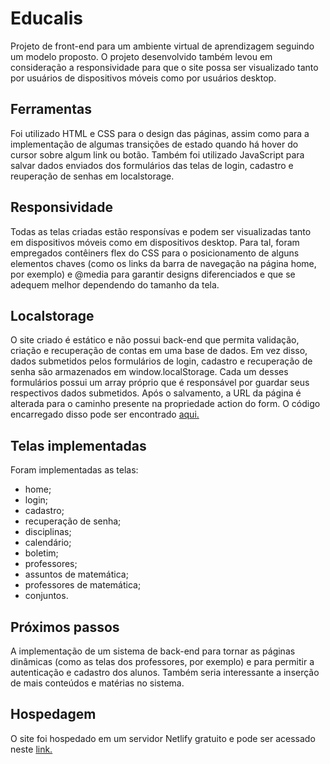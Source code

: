# Educalis

Projeto de front-end para um ambiente virtual de aprendizagem seguindo um modelo proposto. O projeto desenvolvido também levou em consideração a responsividade para que o site possa ser visualizado tanto por usuários de dispositivos móveis como por usuários desktop.

## Ferramentas

Foi utilizado HTML e CSS para o design das páginas, assim como para a implementação de algumas transições de estado quando há hover do cursor sobre algum link ou botão. Também foi utilizado JavaScript para salvar dados enviados dos formulários das telas de login, cadastro e reuperação de senhas em localstorage.

## Responsividade

Todas as telas criadas estão responsívas e podem ser visualizadas tanto em dispositivos móveis como em dispositivos desktop. Para tal, foram empregados contêiners flex do CSS para o posicionamento de alguns elementos chaves (como os links da barra de navegação na página home, por exemplo) e @media para garantir designs diferenciados e que se adequem melhor dependendo do tamanho da tela.

## Localstorage

O site criado é estático e não possui back-end que permita validação, criação e recuperação de contas em uma base de dados. Em vez disso, dados submetidos pelos formulários de login, cadastro e recuperação de senha são armazenados em window.localStorage. Cada um desses formulários possui um array próprio que é responsável por guardar seus respectivos dados submetidos. Após o salvamento, a URL da página é alterada para o caminho presente na propriedade action do form. O código encarregado disso pode ser encontrado [aqui.](js/app.js)

## Telas implementadas

Foram implementadas as telas: 
* home;
* login;
* cadastro;
* recuperação de senha;
* disciplinas;
* calendário;
* boletim;
* professores;
* assuntos de matemática;
* professores de matemática;
* conjuntos.

## Próximos passos

A implementação de um sistema de back-end para tornar as páginas dinâmicas (como as telas dos professores, por exemplo) e para permitir a autenticação e cadastro dos alunos. Também seria interessante a inserção de mais conteúdos e matérias no sistema.

## Hospedagem

O site foi hospedado em um servidor Netlify gratuito e pode ser acessado neste [link.](https://peaceful-sammet-44c261.netlify.app/)
